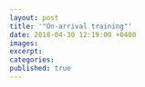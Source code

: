 ```yaml
---
layout: post
title: '"On-arrival training"'
date: 2018-04-30 12:19:00 +0400
images:
excerpt:
categories:
published: true
---
```

